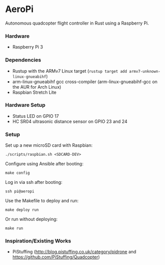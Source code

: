 # AeroPi

Autonomous quadcopter flight controller in Rust using a Raspberry Pi.

### Hardware

* Raspberry Pi 3

### Dependencies

* Rustup with the ARMv7 Linux target (`rustup target add armv7-unknown-linux-gnueabihf`)
* arm-linux-gnueabihf gcc cross-compiler (arm-linux-gnueabihf-gcc on the AUR for Arch Linux)
* Raspbian Stretch Lite

### Hardware Setup

* Status LED on GPIO 17
* HC SR04 ultrasonic distance sensor on GPIO 23 and 24

### Setup

Set up a new microSD card with Raspbian:

    ./scripts/raspbian.sh <SDCARD-DEV>

Configure using Ansible after booting:

    make config

Log in via ssh after booting:

    ssh pi@aeropi

Use the Makefile to deploy and run:

    make deploy run

Or run without deploying:

    make run

### Inspiration/Existing Works

* PiStuffing (http://blog.pistuffing.co.uk/category/pidrone and https://github.com/PiStuffing/Quadcopter)
